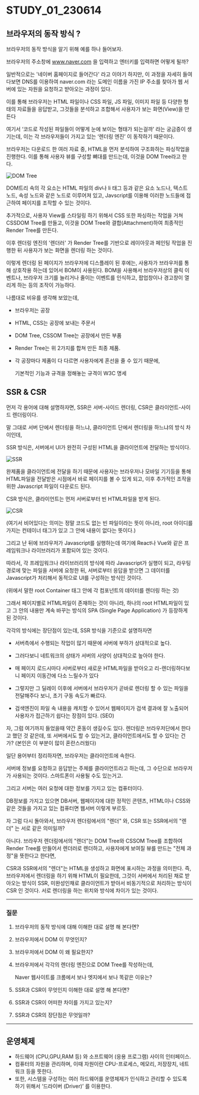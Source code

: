 # STUDY_01_230614

## 브라우저의 동작 방식 ?
브라우저의 동작 방식을 알기 위해 예를 하나 들어보자.

브라우저의 주소창에 www.naver.com 을 입력하고 엔터키를 입력하면 어떻게 될까?

일반적으로는 '네이버 홈페이지로 들어간다' 라고 이야기 하지만, 이 과정을 자세히 들여다보면 DNS를 이용하여 naver.com 라는 도메인 이름을 가진 IP 주소를 찾아가 웹 서버에 있는 자원을 요청하고 받아오는 과정이 있다.

이를 통해 브라우저는 HTML 파일이나 CSS 파일, JS 파일, 이미지 파일 등 다양한 형태의 자료들을 응답받고, 그것들을 분석하고 조합해서 사용자가 보는 화면(View)을 만든다

여기서 ‘코드로 작성된 파일들이 어떻게 눈에 보이는 형태가 되는걸까’ 라는 궁금증이 생기는데, 이는 각 브라우저들이 가지고 있는 ‘렌더링 엔진’ 이 동작하기 때문이다. 

브라우저는 다운로드 한 여러 자료 중, HTML을 먼저 분석하여 구조화하는 파싱작업을 진행한다.
이를 통해 사용자 뷰를 구성할 뼈대를 만드는데, 이것을 DOM Tree라고 한다.

![DOM Tree](https://images.slideplayer.com/35/10310613/slides/slide_10.jpg)   

DOM트리 속의 각 요소는 HTML 파일의 div나 li 태그 등과 같은 요소 노드나, 텍스트 노드, 속성 노드와 같은 노드로 이루어져 있고, Javscript를 이용해 이러한 노드들에 접근하여 페이지를 조작할 수 있는 것이다.

추가적으로, 사용자 View를 스타일링 하기 위해서 CSS 또한 파싱하는 작업을 거쳐 CSSDOM Tree를 만들고, 이것을 DOM Tree와 결합(Attachment)하여 최종적인 Render Tree를 만든다.

이후 렌더링 엔진의 '렌더러' 가 Render Tree를 기반으로 레이아웃과 페인팅 작업을 진행한 뒤 사용자가 보는 화면을 렌더링 하는 것이다.

이렇게 렌더링 된 페이지가 브라우저에 디스플레이 된 후에는, 사용자가 브라우저를 통해 상호작용 하는데 있어서 BOM이 사용된다.
BOM을 사용해서 브라우저상의 클릭 이벤트나, 브라우저 크기를 늘리거나 줄이는 이벤트를 인식하고, 팝업창이나 경고창이 열리게 하는 등의 조작이 가능하다.
 
나름대로 비유를 생각해 보았는데,

- 브라우저는 공장

- HTML, CSS는 공장에 보내는 주문서

- DOM Tree, CSSOM Tree는 공장에서 만든 부품

- Render Tree는 위 2가지를 합쳐 만든 최종 제품.

- 각 공장마다 제품이 다 다르면 사용자에게 혼선을 줄 수 있기 때문에,

  기본적인 기능과 규격을 정해놓는 규격이 W3C 명세

## SSR & CSR
먼저 각 용어에 대해 설명하자면, SSR은 서버-사이드 렌더링, CSR은 클라이언트-사이드 렌더링이다.

말 그대로 서버 단에서 렌더링을 하느냐, 클라이언트 단에서 렌더링을 하느냐의 방식 차이인데,

SSR 방식은, 서버에서 UI가 완전히 구성된 HTML을 클라이언트에 전달하는 방식이다.

![SSR](https://velog.velcdn.com/images%2Fhanei100%2Fpost%2F040f9b95-70a0-49fa-8b73-76272597890c%2Fimage.png)   


완제품을 클라이언트에 전달을 하기 때문에 사용자는 브라우저나 모바일 기기등을 통해 HTML파일을 전달받은 시점에서 바로 페이지를 볼 수 있게 되고, 이후 추가적인 조작을 위한 Javascript 파일이 다운로드 된다.

CSR 방식은, 클라이언트는 먼저 서버로부터 빈 HTML파일을 받게 된다. 

![CSR](https://blog.kakaocdn.net/dn/kFsCv/btrE6zccPL3/3918efAnS6kWmSh6v1sk4K/img.png)   


(여기서 비어있다는 의미는 정말 코드도 없는 빈 파일이라는 뜻이 아니라, root 아이디를 가지는 컨테이너 태그가 있고 그 안에 내용이 없다는 뜻이다.)

그리고 난 뒤에 브라우저가 Javascript를 실행하는데 여기에 React나 Vue와 같은 프레임워크나 라이브러리가 포함되어 있는 것이다.

따라서, 각 프레임워크나 라이브러리의 방식에 따라 Javascript가 실행이 되고, 라우팅 경로에 맞는 파일을 서버에 요청한 뒤, 서버로부터 응답을 받으면 그 데이터를 Javascript가 처리해서 동적으로 UI를 구성하는 방식인 것이다.

(위에서 말한 root Container 태그 안에 각 컴포넌트의 데이터를 렌더링 하는 것)

그래서 페이지별로 HTML파일이 존재하는 것이 아니라, 하나의 root HTML파일이 있고 그 안의 내용만 계속 바꾸는 방식의 SPA (Single Page Application) 가 등장하게 된 것이다.

각각의 방식에는 장단점이 있는데, SSR 방식을 기준으로 설명하자면

- 서버측에서 수행되는 작업이 많기 때문에 서버에 부하가 상대적으로 높다.

- 그러다보니 네트워크의 상태가 서버의 사양이 상대적으로 높아야 한다.

- 매 페이지 로드시마다 서버로부터 새로운 HTML파일을 받아오고 리-렌더링하다보니 페이지 이동간에 다소 느릴수가 있다

- 그렇지만 그 딜레이 이후에 서버에서 브라우저가 곧바로 렌더링 할 수 있는 파일을 전달해주다 보니, 초기 구동 속도가 빠르다.

-  검색엔진이 파일 속 내용을 캐치할 수 있어서 웹페이지가 검색 결과에 잘 노출되어 사용자가 접근하기 쉽다는 장점이 있다. (SEO)


자, 그럼 여기까지 들었을때 약간 혼동이 생길수도 있다.
렌더링은 브라우저단에서 한다고 했던 것 같은데, 또 서버에서도 할 수 있는거고, 클라이언트에서도 할 수 있다는 건가? (본인은 이 부분이 많이 혼란스러웠다)

일단 용어부터 정리하자면, 브라우저는 클라이언트에 속한다.

서버에 정보를 요청하고 응답받는 주체를 클라이언트라고 하는데, 그 수단으로 브라우저가 사용되는 것이다. 스마트폰이 사용될 수도 있는거고.

그리고 서버는 여러 요청에 대한 정보를 가지고 있는 컴퓨터이다. 

DB정보를 가지고 있으면 DB서버, 웹페이지에 대한 정적인 콘텐츠, HTML이나 CSS와 같은 것들을 가지고 있는 컴퓨터면 웹서버 이렇게 부르듯.

자 그럼 다시 돌아와서, 브라우저 렌더링에서의 "렌더" 와, CSR 또는 SSR에서의 "렌더" 는 서로 같은 의미일까?

아니다. 브라우저 렌더링에서의 "렌더"는 DOM Tree와 CSSOM Tree를 조합하여 Render Tree를 만들어서 렌더러로 렌더하고, 사용자에게 보여질 뷰를 만드는 "전체 과정"을 뜻한다고 한다면,

CSR과 SSR에서의 "렌더"는 HTML을 생성하고 화면에 표시하는 과정을 의미한다.
즉, 브라우저에서 렌더링을 하기 위해 HTML이 필요한데, 그것이 서버에서 처리된 채로 받아오는 방식이 SSR,
미완성인채로 클라이언트가 받아서 비동기적으로 처리하는 방식이 CSR 인 것이다. 서로 렌더링을 하는 위치와 방식에 차이가 있는 것이다.

---
### 질문

1. 브라우저의 동작 방식에 대해 이해한 대로 설명 해 본다면?

2. 브라우저에서 DOM 이 무엇인지?

3. 브라우저에서 DOM 이 왜 필요한지?

4. 브라우저에서 각각의 렌더링 엔진으로 DOM Tree를 작성하는데, 

    Naver 웹사이트를 크롬에서 보나 엣지에서 보나 똑같은 이유는?

5. SSR과 CSR이 무엇인지 이해한 대로 설명 해 본다면?

6. SSR과 CSR이 어떠한 차이를 가지고 있는지?

7. SSR과 CSR의 장단점은 무엇일까?
---


## 운영체제
- 하드웨어 (CPU,GPU,RAM 등) 와 소프트웨어 (응용 프로그램) 사이의 인터페이스.
- 컴퓨터의 자원을 관리하며, 이때 자원이란 CPU-프로세스, 메모리, 저장장치, 네트워크 등을 뜻한다.
- 또한, 시스템을 구성하는 여러 하드웨어를 운영체제가 인식하고 관리할 수 있도록 하기 위해서 ‘드라이버 (Driver)’ 를 이용한다.
